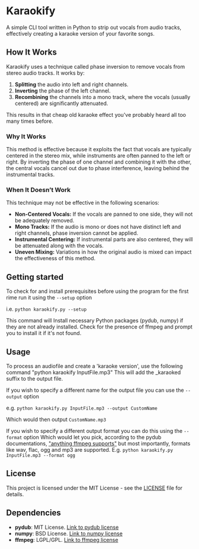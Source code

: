 # Karaokify

A simple CLI tool written in Python to strip out vocals from audio tracks, effectively creating a karaoke version of your favorite songs.

## How It Works

Karaokify uses a technique called phase inversion to remove vocals from stereo audio tracks. It works by:
1. **Splitting** the audio into left and right channels.
2. **Inverting** the phase of the left channel.
3. **Recombining** the channels into a mono track, where the vocals (usually centered) are significantly attenuated.

This results in that cheap old karaoke effect you've probably heard all too many times before.
### Why It Works

This method is effective because it exploits the fact that vocals are typically centered in the stereo mix, while instruments are often panned to the left or right. By inverting the phase of one channel and combining it with the other, the central vocals cancel out due to phase interference, leaving behind the instrumental tracks.

### When It Doesn’t Work

This technique may not be effective in the following scenarios:
- **Non-Centered Vocals:** If the vocals are panned to one side, they will not be adequately removed.
- **Mono Tracks:** If the audio is mono or does not have distinct left and right channels, phase inversion cannot be applied.
- **Instrumental Centering:** If instrumental parts are also centered, they will be attenuated along with the vocals.
- **Uneven Mixing:** Variations in how the original audio is mixed can impact the effectiveness of this method.



## Getting started
To check for and install prerequisites before using the program for the first rime run it using the `--setup` option

i.e. `python karaokify.py --setup`

This command will Install necessary Python packages (pydub, numpy) if they are not already installed.
Check for the presence of ffmpeg and prompt you to install it if it's not found.

## Usage
To process an audiofile and create a 'karaoke version', use the following command "python karaokify InputFile.mp3" 
This will add the _karaoked suffix to the output file.

If you wish to specify a different name for the output file you can use the `--output` option 

e.g. `python karaokify.py InputFile.mp3 --output CustomName` 

Which would then output `CustomName.mp3`

If you wish to specify a different output format you can do this using the `--format`  option
Which would let you pick, according to the pydub documentations, ["anything ffmpeg supports"](https://ffmpeg.org//general.html#File-Formats) 
but most importantly, formats like wav, flac, ogg and mp3 are supported.
E.g. `python karaokify.py InputFile.mp3 --format ogg`

## License
This project is licensed under the MIT License - see the [LICENSE](LICENSE) file for details.

## Dependencies

- **pydub**: MIT License. [Link to pydub license](https://github.com/jiaaro/pydub/blob/master/LICENSE)
- **numpy**: BSD License. [Link to numpy license](https://numpy.org/doc/stable/license.html)
- **ffmpeg**: LGPL/GPL. [Link to ffmpeg license](https://ffmpeg.org/legal.html)


